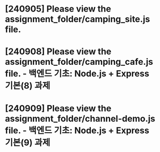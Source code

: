# [240905] Please view the assignment_folder/camping_site.js file.

# [240908] Please view the assignment_folder/camping_cafe.js file. - 백엔드 기초: Node.js + Express 기본(8) 과제

# [240909] Please view the assignment_folder/channel-demo.js file. - 백엔드 기초: Node.js + Express 기본(9) 과제
